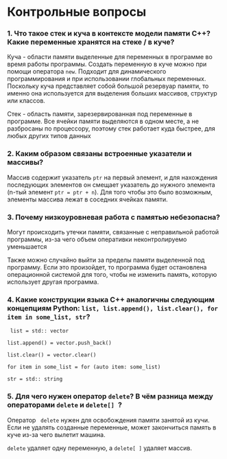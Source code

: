 # Контрольные вопросы #
### 1. Что такое стек и куча в контексте модели памяти C++? Какие переменные хранятся на стеке / в куче?

Куча - области памяти выделенные для переменных в программе во время работы программы. Создать переменную в куче можно при помощи оператора ```new```. Подходит для динамического программирования и при использовании глобальных переменных. Поскольку куча представляет собой большой резервуар памяти, то именно она используется для выделения больших массивов, структур или классов.

Стек - область памяти, зарезервированная под переменные в программе. Все ячейки памяти выделяются в одном месте, а не разбросаны по процессору, поэтому стек работает куда быстрее, для любых других типов данных


### 2. Каким образом связаны встроенные указатели и массивы?

Массив содержит указатель ```ptr``` на первый элемент, и для нахождения последующих элементов он смещает указатель до нужного элемента (n-тый элемент ```ptr = ptr + n```). Для того чтобы это было возможным, элементы массива лежат в соседних ячейках памяти.


 
### 3. Почему низкоуровневая работа с памятью небезопасна?

Могут происходить утечки памяти, связанные с неправильной работой программы, из-за чего объем оперативки неконтролируемо уменьшается

Также можно случайно выйти за пределы памяти выделенной под программу. Если это произойдет, то программа будет остановлена операционной системой для того, чтобы не изменить память, которую использует другая программа.


### 4. Какие конструкции языка C++ аналогичны следующим концепциям Python: ```list, list.append(), list.clear(), for item in some_list, str```?

``` list = std:: vector```

```list.append() = vector.push_back()```

```list.clear() = vector.clear()```

```for item in some_list = for (auto item: some_list)```

```str = std:: string ```


### 5. Для чего нужен оператор ```delete```? В чём разница между операторами ```delete``` и ```delete[] ```?

Оператор ``` delete``` нужен для освобождения памяти занятой из кучи. Если не удалять созданные переменные, может закончиться память в куче из-за чего вылетит машина.

```delete``` удаляет одну переменную, а ```delete[ ]``` удаляет массив.


